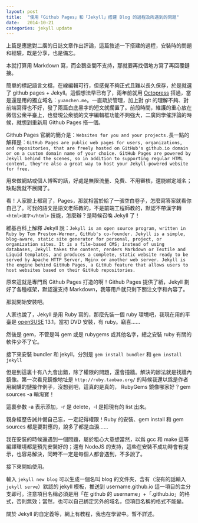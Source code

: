 ```yaml
---
layout: post
title:  "使用「Github Pages」和「Jekyll」搭建 Blog 的過程及所遇到的問題"
date:   2014-10-21
categories: jekyll update
---
```

上篇是應邀對二廣的日誌文章作出評論，這篇敘述一下搭建的過程，安裝時的問題和經驗，既是分享，也是備忘。

本就打算用 Markdown 寫，而企鵝空間不支持，那就要再找個地方寫了再回覆鏈接。

簡單的標記語言文檔，在線編輯可行，但感覺不夠正式且難以長久保存，於是就選了 github pages + Jekyll。這個想法早已有了，兩年前就用 [Octopress](http://octopress.org/) 搭過，當是還是用的獨立域名：`yuanchen.me`。一直疏於管理，加上對 git 的理解不夠、對前端寫得也不好，發了兩篇白底黑字的短文就擱置了。前段時間，維護的重心放在微信公衆平臺上，也發現公衆號的文字編輯框功能不夠強大，二廣同學催評論的時候，就想到重新用 Github Pages 搭一個。

Github Pages 官網的簡介是：`Websites for you and your projects.`長一點的解釋是：`GitHub Pages are public web pages for users, organizations, and repositories, that are freely hosted on GitHub's github.io domain or on a custom domain name of your choice. GitHub Pages are powered by Jekyll behind the scenes, so in addition to supporting regular HTML content, they're also a great way to host your Jekyll-powered website for free.`

用來做網站或個人博客的話，好處是無限流量、免費、不用審核，還能綁定域名；缺點我就不展開了。

看！人家臉上都寫了，Pages，那就相當於給了一張空白卷子，怎麼寫答案就看你自己了。可我的語文是語文老師教的，不是前端工程師教的，默認不帶漢字轉 `<html>漢字</html>` 技能，怎麼辦？是時候召喚 Jekyll 了！

維基百科上解釋 Jekyll 說：`Jekyll is an open source program, written in Ruby by Tom Preston-Werner, GitHub's co-founder. Jekyll is a simple, blog-aware, static site generator for personal, project, or organization sites. It is a file-based CMS; instead of using databases, Jekyll takes the content, renders Markdown or Textile and Liquid templates, and produces a complete, static website ready to be served by Apache HTTP Server, Nginx or another web server. Jekyll is the engine behind GitHub Pages, a GitHub feature that allows users to host websites based on their GitHub repositories.`


原來這就是專門爲 Github Pages 打造的啊！Github Pages 提供了紙，Jekyll 劃好了各種框架，默認還支持 Markdown，我等用戶就只剩下關注文字和內容了。


那就開始安裝吧。


人家也說了，Jekyll 是用 Ruby 寫的，那麼先裝一個 ruby 環境吧，我現在用的平臺是 [openSUSE](http://www.opensuse.org/zh-cn/) 13.1，當初 DVD 安裝，有 ruby。竊喜……


然後是 gem，不管是叫 gem 或是 rubygems 或其他名字，總之安裝 ruby 有關的軟件少不了它。


接下來安裝 bundler 和 jekyll，分別是 `gem install bundler` 和 `gem install jekyll`

但是到這裏十有八九會出錯，除了權限的問題，還會撞牆。解決的辦法就是找牆內鏡像。第一次看見鏡像地址是 `http://ruby.taobao.org/` 的時候我還以爲是作者用網購的鏈接作例子，沒想到吧，這真的是真的，
RubyGems 鏡像哪家好？gem sources -a 輸淘寶！

這裏參數 -a 表示添加，-r 是 delete，-l 是把現有的 list 出來。


親身經歷告誡并備自己忘，一定記得權限！Ruby 的安裝、gem install 和 gem sources 都是要對應的，說多了都是血淚……


我在安裝的時候還遇到一個問題，屬於粗心大意想當然，以爲 gcc 和 make 這等編譯環境都是預先安裝好的；還有 NodeJS 的支持，這些在安裝不成功時會有提示，也容易解決，同時不一定是每個人都會遇到，不多說了。


接下來開始使用。

輸入 `jekyll new blog` 可以生成一個名叫 blog 的文件夾，含有（沒有的話輸入 `jekyll serve`）默認的 jekyll 模板，推送到 username.github.io 這一項目的主分支即可。注意項目名稱必須是用「在 github 的 username」+「.github.io」的格式，否則無效；當然，也可以自己綁定另外的域名，但項目名稱的格式不能變。

關於 Jekyll 的自定義等，網上有教程，我也在學習中。暫不詳述。
